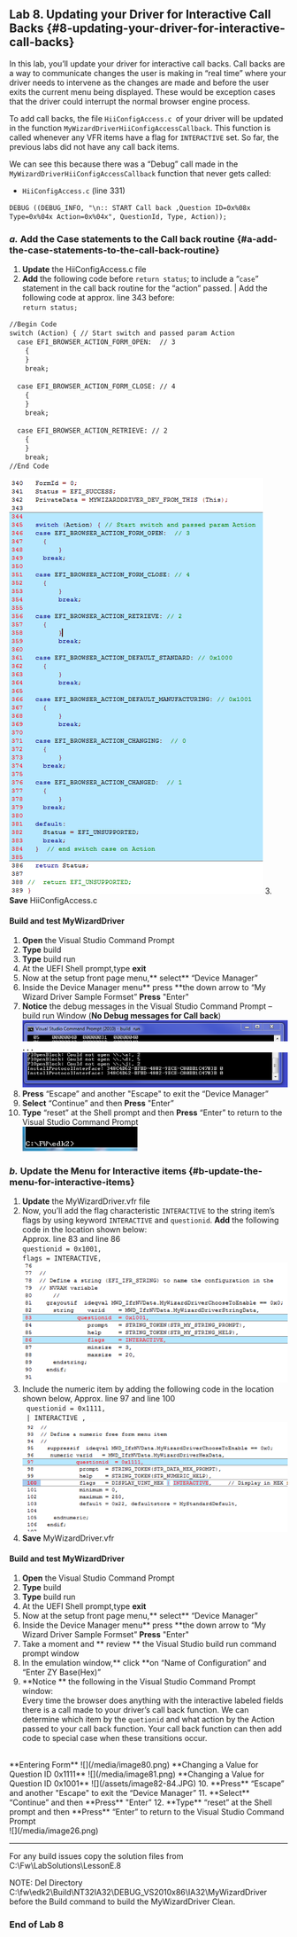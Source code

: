 <!--- @file
 file

Copyright (c) 2018, Intel Corporation. All rights reserved.<BR>

Redistribution and use in source (original document form) and 'compiled'
forms (converted to PDF, epub, HTML and other formats) with or without
modification, are permitted provided that the following conditions are met:

1) Redistributions of source code (original document form) must retain the
above copyright notice, this list of conditions and the following
disclaimer as the first lines of this file unmodified.

2) Redistributions in compiled form (transformed to other DTDs, converted to
PDF, epub, HTML and other formats) must reproduce the above copyright
notice, this list of conditions and the following disclaimer in the
documentation and/or other materials provided with the distribution.

THIS DOCUMENTATION IS PROVIDED BY TIANOCORE PROJECT "AS IS" AND ANY EXPRESS OR
IMPLIED WARRANTIES, INCLUDING, BUT NOT LIMITED TO, THE IMPLIED WARRANTIES OF
MERCHANTABILITY AND FITNESS FOR A PARTICULAR PURPOSE ARE DISCLAIMED. IN NO
EVENT SHALL TIANOCORE PROJECT BE LIABLE FOR ANY DIRECT, INDIRECT, INCIDENTAL,
SPECIAL, EXEMPLARY, OR CONSEQUENTIAL DAMAGES (INCLUDING, BUT NOT LIMITED TO,
PROCUREMENT OF SUBSTITUTE GOODS OR SERVICES; LOSS OF USE, DATA, OR PROFITS;
OR BUSINESS INTERRUPTION) HOWEVER CAUSED AND ON ANY THEORY OF LIABILITY,
WHETHER IN CONTRACT, STRICT LIABILITY, OR TORT (INCLUDING NEGLIGENCE OR
OTHERWISE) ARISING IN ANY WAY OUT OF THE USE OF THIS DOCUMENTATION, EVEN IF
ADVISED OF THE POSSIBILITY OF SUCH DAMAGE.

-->
## Lab 8\. Updating your Driver for Interactive Call Backs {#8-updating-your-driver-for-interactive-call-backs}

In this lab, you’ll update your driver for interactive call backs. Call backs are a way to communicate changes the user is making in “real time” where your driver needs to intervene as the changes are made and before the user exits the current menu being displayed. These would be exception cases that the driver could interrupt the normal browser engine process.

To add call backs, the file `HiiConfigAccess.c `of your driver will be updated in the function `MyWizardDriverHiiConfigAccessCallback`. This function is called whenever any VFR items have a flag for `INTERACTIVE` set. So far, the previous labs did not have any call back items.

We can see this because there was a “Debug” call made in the `MyWizardDriverHiiConfigAccessCallback` function that never gets called:

- `HiiConfigAccess.c` (line 331)

```
DEBUG ((DEBUG_INFO, "\n:: START Call back ,Question ID=0x%08x Type=0x%04x Action=0x%04x", QuestionId, Type, Action));

```

### _a._ Add the Case statements to the Call back routine {#a-add-the-case-statements-to-the-call-back-routine}

1. **Update** the HiiConfigAccess.c file 
2. **Add** the following code before `return status`; to include a “`case`” statement in the call back routine for the “action” passed. |
Add the following code at approx. line 343 before: <br> `return status;` 
```
//Begin Code
switch (Action) { // Start switch and passed param Action
  case EFI_BROWSER_ACTION_FORM_OPEN:  // 3
    {
    }
    break;

  case EFI_BROWSER_ACTION_FORM_CLOSE: // 4
    {
    }
    break;

  case EFI_BROWSER_ACTION_RETRIEVE: // 2
    {
    }
    break;
//End Code
```
![](/media/image75.png)
3. **Save** HiiConfigAccess.c 

#### Build and test MyWizardDriver

1. **Open** the Visual Studio Command Prompt
2. **Type** build
3. **Type** build run
4. At the UEFI Shell prompt,type **exit**<br>
5. Now at the setup front page menu,** select** “Device Manager”
6. Inside the Device Manager menu** press **the down arrow to “My Wizard Driver Sample Formset” **Press** "Enter"
7.  **Notice** the debug messages in the Visual Studio Command Prompt – build run Window (**No Debug messages for Call back**) 
![](/media/image76.png)
**. . .**
![](/media/image77.png)
8. **Press** “Escape”  and another "Escape" to exit the “Device Manager” 
9. **Select** “Continue” and then **Press** "Enter”
10. **Type** “reset” at the Shell prompt and then **Press** “Enter” to return to the Visual Studio Command Prompt <br>
![](/media/image26.png)


### _b._ Update the Menu for Interactive items {#b-update-the-menu-for-interactive-items}

1. **Update** the MyWizardDriver.vfr file 
2. Now, you’ll add the flag characteristic `INTERACTIVE` to the string item’s flags by using keyword `INTERACTIVE` and `questionid`. **Add** the following code in the location shown below: <br>Approx. line 83 and line 86<br>
 `questionid = 0x1001,` <br>
 `flags = INTERACTIVE,` <br>
![](/media/image78.png)
3. Include the numeric item by adding the following code in the location shown below, Approx. line 97 and line 100 <br>
` questionid = 0x1111,` <br>
` | INTERACTIVE ,` <br>
![](/media/image79.png)
4. **Save** MyWizardDriver.vfr 

#### Build and test MyWizardDriver

1. **Open** the Visual Studio Command Prompt
2. **Type** build
3. **Type** build run
4. At the UEFI Shell prompt,type **exit**<br>
5. Now at the setup front page menu,** select** “Device Manager”
6. Inside the Device Manager menu** press **the down arrow to “My Wizard Driver Sample Formset” **Press** "Enter"
7. Take a moment and ** review ** the Visual Studio build run command prompt window
8. In the emulation window,** click **on “Name of Configuration” and “Enter ZY Base(Hex)”
9. **Notice ** the following in the Visual Studio Command Prompt window: <br>
Every time the browser does anything with the interactive labeled fields there is a call made to your driver’s call back function.  We can determine which item by the `quetionid` and what action by the Action passed to your call back function.  Your call back function can then add code to special case when these transitions occur.
<br>
**Entering Form**
![](/media/image80.png)
**Changing a Value for Question ID 0x1111**
![](/media/image81.png)
**Changing a Value for Question ID 0x1001**
![](/assets/image82-84.JPG)
10. **Press** “Escape”  and another "Escape" to exit the “Device Manager” 
11. **Select** “Continue” and then **Press** "Enter”
12. **Type** “reset” at the Shell prompt and then **Press** “Enter” to return to the Visual Studio Command Prompt <br>
![](/media/image26.png)


---

For any build issues copy the solution files from C:\Fw\LabSolutions\LessonE.8

NOTE: Del Directory C:\fw\edk2\Build\NT32IA32\DEBUG_VS2010x86\IA32\MyWizardDriver before the Build command to build the MyWizardDriver Clean.

### End of Lab 8
